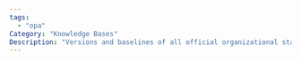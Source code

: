 ```yaml
---
tags:
  - "opa"
Category: "Knowledge Bases"
Description: "Versions and baselines of all official organizational standards, policies, procedures, and any project documents."
---
```


